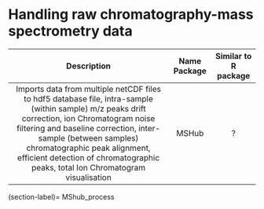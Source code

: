 # Handling raw chromatography-mass spectrometry data


| Description              | Name Package  |Similar to R package|   
|:------------------------:|:-------------:|:------------------:|
|Imports data from multiple netCDF files to hdf5 database file, intra-sample (within sample) m/z peaks drift correction, ion Chromatogram noise filtering and baseline correction, inter-sample (between samples) chromatographic peak alignment, efficient detection of chromatographic peaks, total Ion Chromatogram visualisation              | MSHub         |        ?           | 

(section-label)= MShub_process
